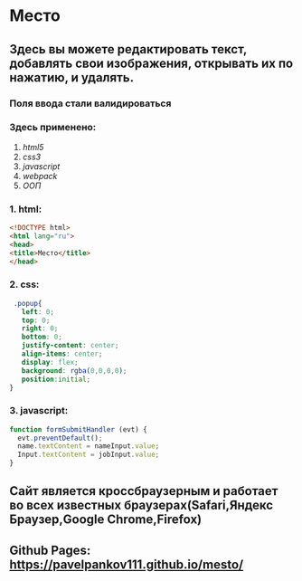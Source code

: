 # Место
## Здесь вы можете редактировать текст, добавлять свои изображения, открывать их по нажатию, и удалять.
### Поля ввода стали валидироваться
### Здесь применено:
1. _html5_
2. _css3_
3. _javascript_
4. _webpack_
5. _ООП_

### 1. html:
``` html
<!DOCTYPE html>
<html lang="ru">
<head>
<title>Место</title>
</head>
```
  
### 2. css:
 ```css
  .popup{
    left: 0;
    top: 0;
    right: 0;
    bottom: 0;
    justify-content: center;
    align-items: center;
    display: flex;
    background: rgba(0,0,0,0);
    position:initial;
}
```
  
### 3. javascript:
  ```javascript
  function formSubmitHandler (evt) {
    evt.preventDefault();
    name.textContent = nameInput.value;
    Input.textContent = jobInput.value;
  }
  
```

## Сайт является кроссбраузерным и работает во всех известных браузерах(Safari,Яндекс Браузер,Google Chrome,Firefox)
## Github Pages:  https://pavelpankov111.github.io/mesto/
  
  
  
  
  
